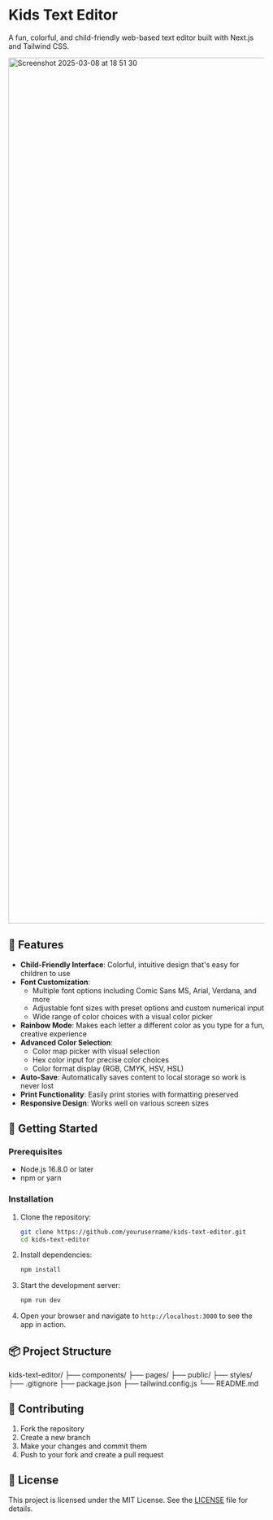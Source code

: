 # Kids Text Editor

A fun, colorful, and child-friendly web-based text editor built with Next.js and Tailwind CSS.


<img width="1702" alt="Screenshot 2025-03-08 at 18 51 30" src="https://github.com/user-attachments/assets/26c99078-19f4-4e31-a763-086cad6983e7" />

## 🌈 Features

- **Child-Friendly Interface**: Colorful, intuitive design that's easy for children to use
- **Font Customization**:
  - Multiple font options including Comic Sans MS, Arial, Verdana, and more
  - Adjustable font sizes with preset options and custom numerical input
  - Wide range of color choices with a visual color picker
- **Rainbow Mode**: Makes each letter a different color as you type for a fun, creative experience
- **Advanced Color Selection**:
  - Color map picker with visual selection
  - Hex color input for precise color choices
  - Color format display (RGB, CMYK, HSV, HSL)
- **Auto-Save**: Automatically saves content to local storage so work is never lost
- **Print Functionality**: Easily print stories with formatting preserved
- **Responsive Design**: Works well on various screen sizes

## 🚀 Getting Started

### Prerequisites

- Node.js 16.8.0 or later
- npm or yarn

### Installation

1. Clone the repository:
   ```bash
   git clone https://github.com/yourusername/kids-text-editor.git
   cd kids-text-editor
   ```

2. Install dependencies:
   ```bash
   npm install
   ```

3. Start the development server:
   ```bash
   npm run dev
   ```

4. Open your browser and navigate to `http://localhost:3000` to see the app in action.

## 📦 Project Structure

kids-text-editor/
├── components/
├── pages/
├── public/
├── styles/
├── .gitignore
├── package.json
├── tailwind.config.js
└── README.md

## 🤝 Contributing

1. Fork the repository
2. Create a new branch
3. Make your changes and commit them
4. Push to your fork and create a pull request

## 📝 License

This project is licensed under the MIT License. See the [LICENSE](LICENSE) file for details.


